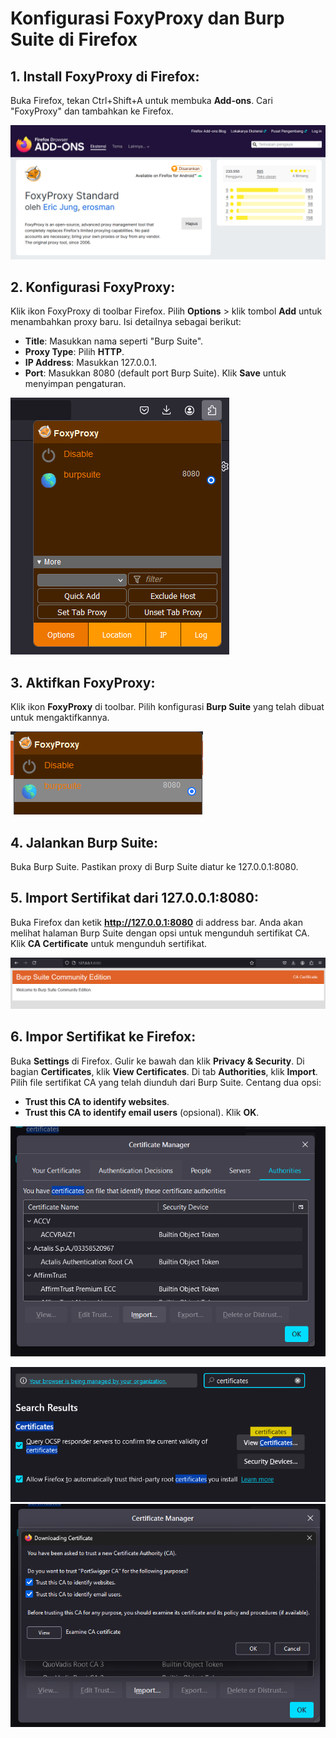 # Konfigurasi FoxyProxy dan Burp Suite di Firefox

## 1. Install FoxyProxy di Firefox:
Buka Firefox, tekan Ctrl+Shift+A untuk membuka **Add-ons**. Cari "FoxyProxy" dan tambahkan ke Firefox.

![Install FoxyProxy](Foxproxy.png)

## 2. Konfigurasi FoxyProxy:
Klik ikon FoxyProxy di toolbar Firefox. Pilih **Options** > klik tombol **Add** untuk menambahkan proxy baru. Isi detailnya sebagai berikut:
- **Title**: Masukkan nama seperti "Burp Suite".
- **Proxy Type**: Pilih **HTTP**.
- **IP Address**: Masukkan 127.0.0.1.
- **Port**: Masukkan 8080 (default port Burp Suite).
Klik **Save** untuk menyimpan pengaturan.

![Konfigurasi FoxyProxy](option.png)

## 3. Aktifkan FoxyProxy:
Klik ikon **FoxyProxy** di toolbar. Pilih konfigurasi **Burp Suite** yang telah dibuat untuk mengaktifkannya.

![Aktifkan FoxyProxy](aktif.png)

## 4. Jalankan Burp Suite:
Buka Burp Suite. Pastikan proxy di Burp Suite diatur ke 127.0.0.1:8080.

## 5. Import Sertifikat dari 127.0.0.1:8080:
Buka Firefox dan ketik **http://127.0.0.1:8080** di address bar. Anda akan melihat halaman Burp Suite dengan opsi untuk mengunduh sertifikat CA. Klik **CA Certificate** untuk mengunduh sertifikat.

![Download CA](dowloadCA.png)

## 6. Impor Sertifikat ke Firefox:
Buka **Settings** di Firefox. Gulir ke bawah dan klik **Privacy & Security**. Di bagian **Certificates**, klik **View Certificates**. Di tab **Authorities**, klik **Import**. Pilih file sertifikat CA yang telah diunduh dari Burp Suite. Centang dua opsi:
- **Trust this CA to identify websites**.
- **Trust this CA to identify email users** (opsional).
Klik **OK**.

![Import CA](importCA.png)

![Setting Certificates](settingca.png)
![Setting Certificates](aktifca.png)
